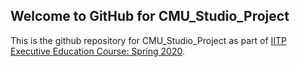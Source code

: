 ## Welcome to GitHub for CMU_Studio_Project

This is the github repository for CMU_Studio_Project as part of [IITP Executive Education Course: Spring 2020](https://www.lti.cs.cmu.edu/iitp-executive-education-course-spring-2020).

